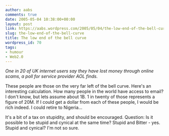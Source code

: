 ```yaml
---
author: aabs
comments: true
date: 2005-05-04 10:38:00+00:00
layout: post
link: https://aabs.wordpress.com/2005/05/04/the-low-end-of-the-bell-curve/
slug: the-low-end-of-the-bell-curve
title: The low end of the bell curve
wordpress_id: 70
tags:
- humour
- Web2.0
---
```


_One in 20 of UK internet users say they have lost money through online scams, a poll for service provider AOL finds._

These people are those on the very far left of the bell curve. Here's an interesting calculation. How many people in the world have access to email? I don't know, but lets assume about 1B. 1 in twenty of those represents a figure of 20M. If I could get a dollar from each of these people, I would be rich indeed. I could retire to Nigeria...

It's a bit of a tax on stupidity, and should be encouraged. Question: Is it possible to be stupid and cynical at the same time? Stupid and Bitter - yes. Stupid and cynical? I'm not so sure.

